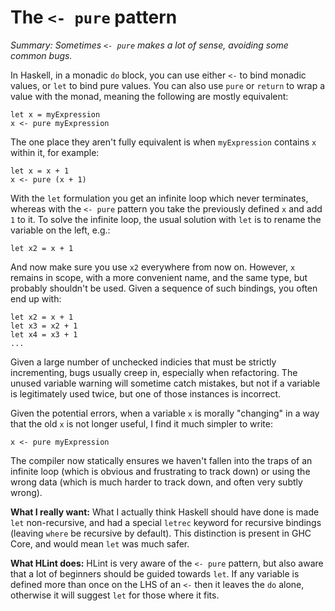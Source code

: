# The `<- pure` pattern

_Summary: Sometimes `<- pure` makes a lot of sense, avoiding some common bugs._

In Haskell, in a monadic `do` block, you can use either `<-` to bind monadic values, or `let` to bind pure values. You can also use `pure` or `return` to wrap a value with the monad, meaning the following are mostly equivalent:

```
let x = myExpression
x <- pure myExpression
```

The one place they aren't fully equivalent is when `myExpression` contains `x` within it, for example:

```
let x = x + 1
x <- pure (x + 1)
```

With the `let` formulation you get an infinite loop which never terminates, whereas with the `<- pure` pattern you take the previously defined `x` and add `1` to it. To solve the infinite loop, the usual solution with `let` is to rename the variable on the left, e.g.:

```
let x2 = x + 1
```

And now make sure you use `x2` everywhere from now on. However, `x` remains in scope, with a more convenient name, and the same type, but probably shouldn't be used. Given a sequence of such bindings, you often end up with:

```
let x2 = x + 1
let x3 = x2 + 1
let x4 = x3 + 1
...
```

Given a large number of unchecked indicies that must be strictly incrementing, bugs usually creep in, especially when refactoring. The unused variable warning will sometime catch mistakes, but not if a variable is legitimately used twice, but one of those instances is incorrect.

Given the potential errors, when a variable `x` is morally "changing" in a way that the old `x` is not longer useful, I find it much simpler to write:

```
x <- pure myExpression
```

The compiler now statically ensures we haven't fallen into the traps of an infinite loop (which is obvious and frustrating to track down) or using the wrong data (which is much harder to track down, and often very subtly wrong).

**What I really want:** What I actually think Haskell should have done is made `let` non-recursive, and had a special `letrec` keyword for recursive bindings (leaving `where` be recursive by default). This distinction is present in GHC Core, and would mean `let` was much safer.

**What HLint does:** HLint is very aware of the `<- pure` pattern, but also aware that a lot of beginners should be guided towards `let`. If any variable is defined more than once on the LHS of an `<-` then it leaves the `do` alone, otherwise it will suggest `let` for those where it fits.
